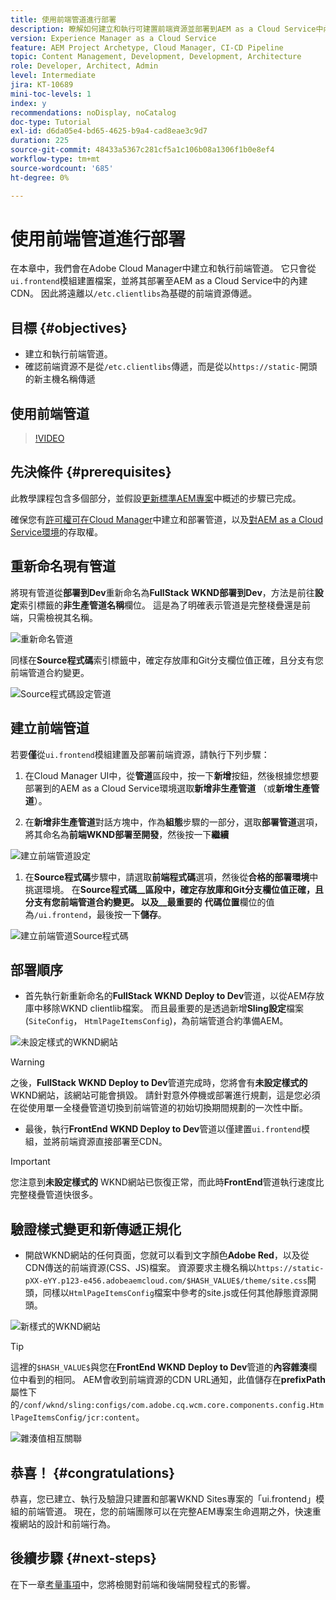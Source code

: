 ```yaml
---
title: 使用前端管道進行部署
description: 瞭解如何建立和執行可建置前端資源並部署到AEM as a Cloud Service中內建CDN的前端管道。
version: Experience Manager as a Cloud Service
feature: AEM Project Archetype, Cloud Manager, CI-CD Pipeline
topic: Content Management, Development, Development, Architecture
role: Developer, Architect, Admin
level: Intermediate
jira: KT-10689
mini-toc-levels: 1
index: y
recommendations: noDisplay, noCatalog
doc-type: Tutorial
exl-id: d6da05e4-bd65-4625-b9a4-cad8eae3c9d7
duration: 225
source-git-commit: 48433a5367c281cf5a1c106b08a1306f1b0e8ef4
workflow-type: tm+mt
source-wordcount: '685'
ht-degree: 0%

---
```


# 使用前端管道進行部署

在本章中，我們會在Adobe Cloud Manager中建立和執行前端管道。 它只會從`ui.frontend`模組建置檔案，並將其部署至AEM as a Cloud Service中的內建CDN。 因此將遠離以`/etc.clientlibs`為基礎的前端資源傳遞。


## 目標 {#objectives}

* 建立和執行前端管道。
* 確認前端資源不是從`/etc.clientlibs`傳遞，而是從以`https://static-`開頭的新主機名稱傳遞

## 使用前端管道

>[!VIDEO](https://video.tv.adobe.com/v/3409420?quality=12&learn=on)

## 先決條件 {#prerequisites}

此教學課程包含多個部分，並假設[更新標準AEM專案](./update-project.md)中概述的步驟已完成。

確保您有[許可權可在Cloud Manager](https://experienceleague.adobe.com/docs/experience-manager-cloud-manager/content/requirements/users-and-roles.html?lang=zh-Hant#role-definitions)中建立和部署管道，以及[對AEM as a Cloud Service環境](https://experienceleague.adobe.com/docs/experience-manager-cloud-service/content/implementing/using-cloud-manager/manage-environments.html?lang=zh-Hant)的存取權。

## 重新命名現有管道

將現有管道從&#x200B;__部署到Dev__&#x200B;重新命名為&#x200B;__FullStack WKND部署到Dev__，方法是前往&#x200B;__設定__&#x200B;索引標籤的&#x200B;__非生產管道名稱__&#x200B;欄位。 這是為了明確表示管道是完整棧疊還是前端，只需檢視其名稱。

![重新命名管道](assets/fullstack-wknd-deploy-dev-pipeline.png)


同樣在&#x200B;__Source程式碼__&#x200B;索引標籤中，確定存放庫和Git分支欄位值正確，且分支有您前端管道合約變更。

![Source程式碼設定管道](assets/fullstack-wknd-source-code-config.png)


## 建立前端管道

若要&#x200B;__僅__&#x200B;從`ui.frontend`模組建置及部署前端資源，請執行下列步驟：

1. 在Cloud Manager UI中，從&#x200B;__管道__&#x200B;區段中，按一下&#x200B;__新增__&#x200B;按鈕，然後根據您想要部署到的AEM as a Cloud Service環境選取&#x200B;__新增非生產管道__ （或&#x200B;__新增生產管道__）。

1. 在&#x200B;__新增非生產管道__&#x200B;對話方塊中，作為&#x200B;__組態__&#x200B;步驟的一部分，選取&#x200B;__部署管道__&#x200B;選項，將其命名為&#x200B;__前端WKND部署至開發__，然後按一下&#x200B;__繼續__

![建立前端管道設定](assets/create-frontend-pipeline-configs.png)

1. 在&#x200B;__Source程式碼__&#x200B;步驟中，請選取&#x200B;__前端程式碼__&#x200B;選項，然後從&#x200B;__合格的部署環境__&#x200B;中挑選環境。 在&#x200B;__Source程式碼__區段中，確定存放庫和Git分支欄位值正確，且分支有您前端管道合約變更。
以及__最重要的__ __代碼位置__&#x200B;欄位的值為`/ui.frontend`，最後按一下&#x200B;__儲存__。

![建立前端管道Source程式碼](assets/create-frontend-pipeline-source-code.png)


## 部署順序

* 首先執行新重新命名的&#x200B;__FullStack WKND Deploy to Dev__&#x200B;管道，以從AEM存放庫中移除WKND clientlib檔案。 而且最重要的是透過新增&#x200B;__Sling設定__&#x200B;檔案(`SiteConfig`， `HtmlPageItemsConfig`)，為前端管道合約準備AEM。

![未設定樣式的WKND網站](assets/unstyled-wknd-site.png)

>[!WARNING]
>
>之後，__FullStack WKND Deploy to Dev__&#x200B;管道完成時，您將會有&#x200B;__未設定樣式的__ WKND網站，該網站可能會損毀。 請針對意外停機或部署進行規劃，這是您必須在從使用單一全棧疊管道切換到前端管道的初始切換期間規劃的一次性中斷。


* 最後，執行&#x200B;__FrontEnd WKND Deploy to Dev__&#x200B;管道以僅建置`ui.frontend`模組，並將前端資源直接部署至CDN。

>[!IMPORTANT]
>
>您注意到&#x200B;__未設定樣式的__ WKND網站已恢復正常，而此時&#x200B;__FrontEnd__&#x200B;管道執行速度比完整棧疊管道快很多。

## 驗證樣式變更和新傳遞正規化

* 開啟WKND網站的任何頁面，您就可以看到文字顏色&#x200B;__Adobe Red__，以及從CDN傳送的前端資源(CSS、JS)檔案。 資源要求主機名稱以`https://static-pXX-eYY.p123-e456.adobeaemcloud.com/$HASH_VALUE$/theme/site.css`開頭，同樣以`HtmlPageItemsConfig`檔案中參考的site.js或任何其他靜態資源開頭。


![新樣式的WKND網站](assets/newly-styled-wknd-site.png)



>[!TIP]
>
>這裡的`$HASH_VALUE$`與您在&#x200B;__FrontEnd WKND Deploy to Dev__&#x200B;管道的&#x200B;__內容雜湊__&#x200B;欄位中看到的相同。 AEM會收到前端資源的CDN URL通知，此值儲存在&#x200B;__prefixPath__&#x200B;屬性下的`/conf/wknd/sling:configs/com.adobe.cq.wcm.core.components.config.HtmlPageItemsConfig/jcr:content`。


![雜湊值相互關聯](assets/hash-value-correlartion.png)



## 恭喜！ {#congratulations}

恭喜，您已建立、執行及驗證只建置和部署WKND Sites專案的「ui.frontend」模組的前端管道。 現在，您的前端團隊可以在完整AEM專案生命週期之外，快速重複網站的設計和前端行為。

## 後續步驟 {#next-steps}

在下一章[考量事項](considerations.md)中，您將檢閱對前端和後端開發程式的影響。
